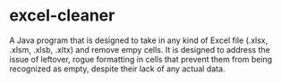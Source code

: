 # excel-cleaner
A Java program that is designed to take in any kind of Excel file (.xlsx, .xlsm, .xlsb, .xltx) and remove empy cells. It is designed to address the issue of leftover, rogue formatting in cells that prevent them from being recognized as empty, despite their lack of any actual data.
